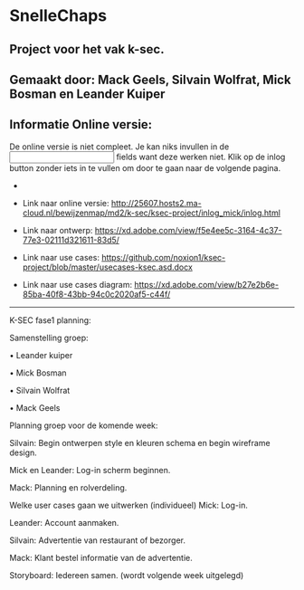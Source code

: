 # SnelleChaps

Project voor het vak k-sec.
-
Gemaakt door: Mack Geels, Silvain Wolfrat, Mick Bosman en Leander Kuiper
-

Informatie Online versie:
-
De online versie is niet compleet. Je kan niks invullen in de <input> fields want deze werken niet. Klik op de inlog button zonder iets in te vullen om door te gaan naar de volgende pagina.

-

- Link naar online versie: http://25607.hosts2.ma-cloud.nl/bewijzenmap/md2/k-sec/ksec-project/inlog_mick/inlog.html
- Link naar ontwerp: https://xd.adobe.com/view/f5e4ee5c-3164-4c37-77e3-02111d321611-83d5/
- Link naar use cases: https://github.com/noxion1/ksec-project/blob/master/usecases-ksec.asd.docx
- Link naar use cases diagram: https://xd.adobe.com/view/b27e2b6e-85ba-40f8-43bb-94c0c2020af5-c44f/


---
K-SEC fase1 planning:

Samenstelling groep:

•	Leander kuiper

•	Mick Bosman

•	Silvain Wolfrat

•	Mack Geels

Planning groep voor de komende week:

Silvain:
Begin ontwerpen style en kleuren schema en begin wireframe design.

Mick en Leander: Log-in scherm beginnen.

Mack: Planning en rolverdeling.

Welke user cases gaan we uitwerken (individueel)
Mick: Log-in.

Leander: Account aanmaken.

Silvain: Advertentie van restaurant of bezorger.

Mack: Klant bestel informatie van de advertentie.

Storyboard:
Iedereen samen. (wordt volgende week uitgelegd)





